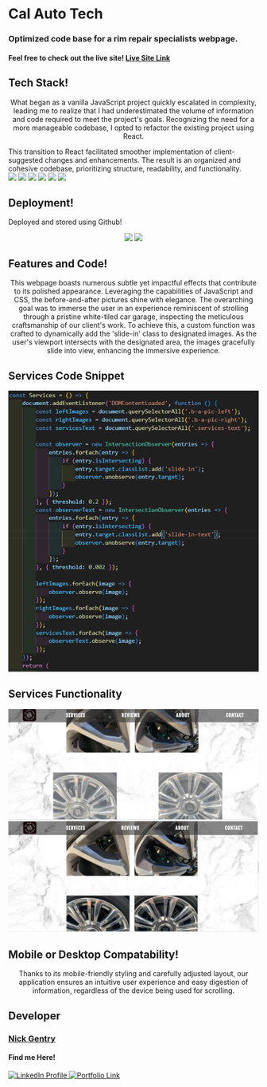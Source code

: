 
# Cal Auto Tech

### Optimized code base for a rim repair specialists webpage.  
#### Feel free to check out the live site! [Live Site Link](https://nickgentrybjj.github.io/CalAutoTech/)

## Tech Stack!

<p align="center">
    What began as a vanilla JavaScript project quickly escalated in complexity, leading me to realize that I had underestimated the volume of information and code required to meet the project's goals. Recognizing the need for a more manageable codebase, I opted to refactor the existing project using React.

This transition to React facilitated smoother implementation of client-suggested changes and enhancements. The result is an organized and cohesive codebase, prioritizing structure, readability, and functionality.<br/>
<code><img width="12%" src="https://www.vectorlogo.zone/logos/reactjs/reactjs-ar21.svg"></code>
<code><img width="12%" src="https://www.vectorlogo.zone/logos/javascript/javascript-ar21.svg"></code>
<code><img width="12%" src="https://www.vectorlogo.zone/logos/w3_css/w3_css-ar21.svg"></code>
<code><img width="12%" src="https://www.vectorlogo.zone/logos/nodejs/nodejs-ar21.svg"></code>
<code><img width="12%" src="https://www.vectorlogo.zone/logos/js_webpack/js_webpack-ar21.svg"></code>
<code><img width="12%" src="https://www.vectorlogo.zone/logos/npmjs/npmjs-ar21.svg"></code>
<p/>

## Deployment!

Deployed and stored using Github!
<p align="center">
<code><img width="12%" src="https://www.vectorlogo.zone/logos/github/github-ar21.svg"></code>
<code><img width="12%" src="https://www.vectorlogo.zone/logos/git-scm/git-scm-ar21.svg"></code>
<p/>

## Features and Code!
<p align="center">
This webpage boasts numerous subtle yet impactful effects that contribute to its polished appearance. Leveraging the capabilities of JavaScript and CSS, the before-and-after pictures shine with elegance. The overarching goal was to immerse the user in an experience reminiscent of strolling through a pristine white-tiled car garage, inspecting the meticulous craftsmanship of our client's work. To achieve this, a custom function was crafted to dynamically add the 'slide-in' class to designated images. As the user's viewport intersects with the designated area, the images gracefully slide into view, enhancing the immersive experience. <br/>

## Services Code Snippet
<img src="./ReadMePics/Services_Code_Snippet.png"/>

## Services Functionality
<img src="./ReadMePics/pic1_before.png"/>
<img src="./ReadMePics/Pic2_before.png"/>
<p/>

## Mobile or Desktop Compatability!

<p align="center">
    Thanks to its mobile-friendly styling and carefully adjusted layout, our application ensures an intuitive user experience and easy digestion of information, regardless of the device being used for scrolling.
<p/>

<!-- mobile images and desktop images -->

## Developer

### [Nick Gentry](https://www.linkedin.com/in/nicholas-gentry-2721451b2/)


#### Find me Here!
  <a href="https://www.linkedin.com/in/nicholas-gentry-2721451b2/"> 
    <img src="https://img.shields.io/badge/linkedin-%230077B5.svg?style=for-the-badge&logo=linkedin" alt="LinkedIn Profile">
  </a>
    <a href="https://nickgentrybjj.github.io/Portfolio/"> 
    <img src="https://img.shields.io/badge/_✨_Portfolio_-089992?style=for-the-badge" alt="Portfolio Link" width="120" height="28">
  </a>

